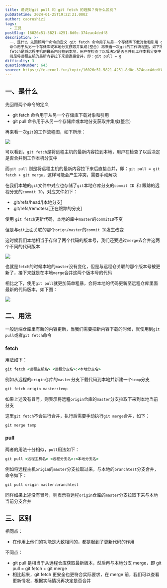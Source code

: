 ```yaml
---
title: 说说对git pull 和 git fetch 的理解？有什么区别？
pubDatetime: 2024-01-25T19:22:21.000Z
author: caorushizi
tags:
  - 工具
postSlug: 16026c51-5821-4251-8d0c-374eac4dedf8
description: >-
  一、是什么 先回顾两个命令的定义 git fetch 命令用于从另一个存储库下载对象和引用 git pull
  命令用于从另一个存储库或本地分支获取并集成(整合) 再来看一次git的工作流程图，如下所示： 可以看到，git
  fetch是将远程主机的最新内容拉到本地，用户在检查了以后决定是否合并到工作本机分支中 而git pull
  则是将远程主机的最新内容拉下来后直接合并，即：git pull = g
difficulty: 3
questionNumber: 643
source: https://fe.ecool.fun/topic/16026c51-5821-4251-8d0c-374eac4dedf8
---
```


## 一、是什么

先回顾两个命令的定义

- git fetch 命令用于从另一个存储库下载对象和引用
- git pull 命令用于从另一个存储库或本地分支获取并集成(整合)

再来看一次`git`的工作流程图，如下所示：

![](https://static.ecool.fun//article/5d0c6486-de49-41ef-8c47-127effbb4871.png)

可以看到，`git fetch`是将远程主机的最新内容拉到本地，用户在检查了以后决定是否合并到工作本机分支中

而`git pull` 则是将远程主机的最新内容拉下来后直接合并，即：`git pull = git fetch + git merge`，这样可能会产生冲突，需要手动解决

在我们本地的`git`文件中对应也存储了`git`本地仓库分支的`commit ID `和 跟踪的远程分支的`commit ID`，对应文件如下：

- .git/refs/head/[本地分支]
- .git/refs/remotes/[正在跟踪的分支]

使用 `git fetch`更新代码，本地的库中`master`的`commitID`不变

但是与`git`上面关联的那个`orign/master`的`commit ID`发生改变

这时候我们本地相当于存储了两个代码的版本号，我们还要通过`merge`去合并这两个不同的代码版本

![](https://static.ecool.fun//article/0ac4ead1-f10d-40fd-80fe-02734514900c.png)

也就是`fetch`的时候本地的`master`没有变化，但是与远程仓关联的那个版本号被更新了，接下来就是在本地`merge`合并这两个版本号的代码

相比之下，使用`git pull`就更加简单粗暴，会将本地的代码更新至远程仓库里面最新的代码版本，如下图：

![](https://static.ecool.fun//article/df8f2046-eeb7-4c47-ad17-faeaa9653771.png)

## 二、用法

一般远端仓库里有新的内容更新，当我们需要把新内容下载的时候，就使用到`git pull`或者`git fetch`命令

### fetch

用法如下：

```cmd
git fetch <远程主机名> <远程分支名>:<本地分支名>
```

例如从远程的`origin`仓库的`master`分支下载代码到本地并新建一个`temp`分支

```cmd
git fetch origin master:temp
```

如果上述没有冒号，则表示将远程`origin`仓库的`master`分支拉取下来到本地当前分支

这里`git fetch`不会进行合并，执行后需要手动执行`git merge`合并，如下：

```cmd
git merge temp
```

### pull

两者的用法十分相似，`pull`用法如下：

```cmd
git pull <远程主机名> <远程分支名>:<本地分支名>
```

例如将远程主机`origin`的`master`分支拉取过来，与本地的`branchtest`分支合并，命令如下：

```cmd
git pull origin master:branchtest
```

同样如果上述没有冒号，则表示将远程`origin`仓库的`master`分支拉取下来与本地当前分支合并

## 三、区别

相同点：

- 在作用上他们的功能是大致相同的，都是起到了更新代码的作用

不同点：

- git pull 是相当于从远程仓库获取最新版本，然后再与本地分支 merge，即 git pull = git fetch + git merge
- 相比起来，git fetch 更安全也更符合实际要求，在 merge 前，我们可以查看更新情况，根据实际情况再决定是否合并
